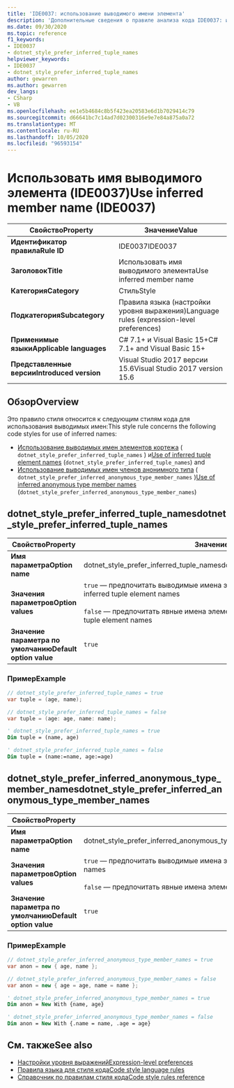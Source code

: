 ```yaml
---
title: 'IDE0037: использование выводимого имени элемента'
description: 'Дополнительные сведения о правиле анализа кода IDE0037: использование имени выводимого элемента'
ms.date: 09/30/2020
ms.topic: reference
f1_keywords:
- IDE0037
- dotnet_style_prefer_inferred_tuple_names
helpviewer_keywords:
- IDE0037
- dotnet_style_prefer_inferred_tuple_names
author: gewarren
ms.author: gewarren
dev_langs:
- CSharp
- VB
ms.openlocfilehash: ee1e5b4684c8b5f423ea20583e6d1b7029414c79
ms.sourcegitcommit: d66641bc7c14ad7d02300316e9e7e84a875a0a72
ms.translationtype: MT
ms.contentlocale: ru-RU
ms.lasthandoff: 10/05/2020
ms.locfileid: "96593154"
---
```

# <a name="use-inferred-member-name-ide0037"></a><span data-ttu-id="7e236-103">Использовать имя выводимого элемента (IDE0037)</span><span class="sxs-lookup"><span data-stu-id="7e236-103">Use inferred member name (IDE0037)</span></span>

|<span data-ttu-id="7e236-104">Свойство</span><span class="sxs-lookup"><span data-stu-id="7e236-104">Property</span></span>|<span data-ttu-id="7e236-105">Значение</span><span class="sxs-lookup"><span data-stu-id="7e236-105">Value</span></span>|
|-|-|
| <span data-ttu-id="7e236-106">**Идентификатор правила**</span><span class="sxs-lookup"><span data-stu-id="7e236-106">**Rule ID**</span></span> | <span data-ttu-id="7e236-107">IDE0037</span><span class="sxs-lookup"><span data-stu-id="7e236-107">IDE0037</span></span> |
| <span data-ttu-id="7e236-108">**Заголовок**</span><span class="sxs-lookup"><span data-stu-id="7e236-108">**Title**</span></span> | <span data-ttu-id="7e236-109">Использовать имя выводимого элемента</span><span class="sxs-lookup"><span data-stu-id="7e236-109">Use inferred member name</span></span> |
| <span data-ttu-id="7e236-110">**Категория**</span><span class="sxs-lookup"><span data-stu-id="7e236-110">**Category**</span></span> | <span data-ttu-id="7e236-111">Стиль</span><span class="sxs-lookup"><span data-stu-id="7e236-111">Style</span></span> |
| <span data-ttu-id="7e236-112">**Подкатегория**</span><span class="sxs-lookup"><span data-stu-id="7e236-112">**Subcategory**</span></span> | <span data-ttu-id="7e236-113">Правила языка (настройки уровня выражения)</span><span class="sxs-lookup"><span data-stu-id="7e236-113">Language rules (expression-level preferences)</span></span> |
| <span data-ttu-id="7e236-114">**Применимые языки**</span><span class="sxs-lookup"><span data-stu-id="7e236-114">**Applicable languages**</span></span> | <span data-ttu-id="7e236-115">C# 7.1+ и Visual Basic 15+</span><span class="sxs-lookup"><span data-stu-id="7e236-115">C# 7.1+ and Visual Basic 15+</span></span> |
| <span data-ttu-id="7e236-116">**Представленные версии**</span><span class="sxs-lookup"><span data-stu-id="7e236-116">**Introduced version**</span></span> | <span data-ttu-id="7e236-117">Visual Studio 2017 версии 15.6</span><span class="sxs-lookup"><span data-stu-id="7e236-117">Visual Studio 2017 version 15.6</span></span> |

## <a name="overview"></a><span data-ttu-id="7e236-118">Обзор</span><span class="sxs-lookup"><span data-stu-id="7e236-118">Overview</span></span>

<span data-ttu-id="7e236-119">Это правило стиля относится к следующим стилям кода для использования выводимых имен:</span><span class="sxs-lookup"><span data-stu-id="7e236-119">This style rule concerns the following code styles for use of inferred names:</span></span>

- <span data-ttu-id="7e236-120">[Использование выводимых имен элементов кортежа](#dotnet_style_prefer_inferred_tuple_names) ( `dotnet_style_prefer_inferred_tuple_names` ) и</span><span class="sxs-lookup"><span data-stu-id="7e236-120">[Use of inferred tuple element names](#dotnet_style_prefer_inferred_tuple_names) (`dotnet_style_prefer_inferred_tuple_names`) and</span></span>
- <span data-ttu-id="7e236-121">[Использование выводимых имен членов анонимного типа](#dotnet_style_prefer_inferred_anonymous_type_member_names) ( `dotnet_style_prefer_inferred_anonymous_type_member_names` )</span><span class="sxs-lookup"><span data-stu-id="7e236-121">[Use of inferred anonymous type member names](#dotnet_style_prefer_inferred_anonymous_type_member_names) (`dotnet_style_prefer_inferred_anonymous_type_member_names`)</span></span>

## <a name="dotnet_style_prefer_inferred_tuple_names"></a><span data-ttu-id="7e236-122">dotnet_style_prefer_inferred_tuple_names</span><span class="sxs-lookup"><span data-stu-id="7e236-122">dotnet_style_prefer_inferred_tuple_names</span></span>

|<span data-ttu-id="7e236-123">Свойство</span><span class="sxs-lookup"><span data-stu-id="7e236-123">Property</span></span>|<span data-ttu-id="7e236-124">Значение</span><span class="sxs-lookup"><span data-stu-id="7e236-124">Value</span></span>|
|-|-|
| <span data-ttu-id="7e236-125">**Имя параметра**</span><span class="sxs-lookup"><span data-stu-id="7e236-125">**Option name**</span></span> | <span data-ttu-id="7e236-126">dotnet_style_prefer_inferred_tuple_names</span><span class="sxs-lookup"><span data-stu-id="7e236-126">dotnet_style_prefer_inferred_tuple_names</span></span>
| <span data-ttu-id="7e236-127">**Значения параметров**</span><span class="sxs-lookup"><span data-stu-id="7e236-127">**Option values**</span></span> | <span data-ttu-id="7e236-128">`true` — предпочитать выводимые имена элементов кортежа</span><span class="sxs-lookup"><span data-stu-id="7e236-128">`true` - Prefer inferred tuple element names</span></span><br /><br /><span data-ttu-id="7e236-129">`false` — предпочитать явные имена элементов кортежа</span><span class="sxs-lookup"><span data-stu-id="7e236-129">`false` - Prefer explicit tuple element names</span></span> |
| <span data-ttu-id="7e236-130">**Значение параметра по умолчанию**</span><span class="sxs-lookup"><span data-stu-id="7e236-130">**Default option value**</span></span> | `true` |

### <a name="example"></a><span data-ttu-id="7e236-131">Пример</span><span class="sxs-lookup"><span data-stu-id="7e236-131">Example</span></span>

```csharp
// dotnet_style_prefer_inferred_tuple_names = true
var tuple = (age, name);

// dotnet_style_prefer_inferred_tuple_names = false
var tuple = (age: age, name: name);
```

```vb
' dotnet_style_prefer_inferred_tuple_names = true
Dim tuple = (name, age)

' dotnet_style_prefer_inferred_tuple_names = false
Dim tuple = (name:=name, age:=age)
```

## <a name="dotnet_style_prefer_inferred_anonymous_type_member_names"></a><span data-ttu-id="7e236-132">dotnet_style_prefer_inferred_anonymous_type_member_names</span><span class="sxs-lookup"><span data-stu-id="7e236-132">dotnet_style_prefer_inferred_anonymous_type_member_names</span></span>

|<span data-ttu-id="7e236-133">Свойство</span><span class="sxs-lookup"><span data-stu-id="7e236-133">Property</span></span>|<span data-ttu-id="7e236-134">Значение</span><span class="sxs-lookup"><span data-stu-id="7e236-134">Value</span></span>|
|-|-|
| <span data-ttu-id="7e236-135">**Имя параметра**</span><span class="sxs-lookup"><span data-stu-id="7e236-135">**Option name**</span></span> | <span data-ttu-id="7e236-136">dotnet_style_prefer_inferred_anonymous_type_member_names</span><span class="sxs-lookup"><span data-stu-id="7e236-136">dotnet_style_prefer_inferred_anonymous_type_member_names</span></span>
| <span data-ttu-id="7e236-137">**Значения параметров**</span><span class="sxs-lookup"><span data-stu-id="7e236-137">**Option values**</span></span> | <span data-ttu-id="7e236-138">`true` — предпочитать выводимые имена элементов анонимного типа</span><span class="sxs-lookup"><span data-stu-id="7e236-138">`true` - Prefer inferred anonymous type member names</span></span><br /><br /><span data-ttu-id="7e236-139">`false` — предпочитать явные имена элементов анонимного типа</span><span class="sxs-lookup"><span data-stu-id="7e236-139">`false` - Prefer explicit anonymous type member names</span></span> |
| <span data-ttu-id="7e236-140">**Значение параметра по умолчанию**</span><span class="sxs-lookup"><span data-stu-id="7e236-140">**Default option value**</span></span> | `true` |

### <a name="example"></a><span data-ttu-id="7e236-141">Пример</span><span class="sxs-lookup"><span data-stu-id="7e236-141">Example</span></span>

```csharp
// dotnet_style_prefer_inferred_anonymous_type_member_names = true
var anon = new { age, name };

// dotnet_style_prefer_inferred_anonymous_type_member_names = false
var anon = new { age = age, name = name };
```

```vb
' dotnet_style_prefer_inferred_anonymous_type_member_names = true
Dim anon = New With {name, age}

' dotnet_style_prefer_inferred_anonymous_type_member_names = false
Dim anon = New With {.name = name, .age = age}
```

## <a name="see-also"></a><span data-ttu-id="7e236-142">См. также</span><span class="sxs-lookup"><span data-stu-id="7e236-142">See also</span></span>

- [<span data-ttu-id="7e236-143">Настройки уровня выражений</span><span class="sxs-lookup"><span data-stu-id="7e236-143">Expression-level preferences</span></span>](expression-level-preferences.md)
- [<span data-ttu-id="7e236-144">Правила языка для стиля кода</span><span class="sxs-lookup"><span data-stu-id="7e236-144">Code style language rules</span></span>](language-rules.md)
- [<span data-ttu-id="7e236-145">Справочник по правилам стиля кода</span><span class="sxs-lookup"><span data-stu-id="7e236-145">Code style rules reference</span></span>](index.md)
